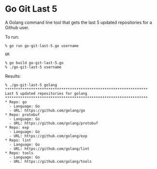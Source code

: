 # Go Git Last 5

A Golang command line tool that gets the last 5 updated repositories for a Github user.

To run:
```
% go run go-git-last-5.go username

OR

% go build go-git-last-5.go
% ./go-git-last-5 username
```

Results:
```
% ./go-git-last-5 golang
******************************************************************
Last 5 updated repositories for golang
******************************************************************
* Repo: go
  - Language: Go
  - URL: https://github.com/golang/go
* Repo: protobuf
  - Language: Go
  - URL: https://github.com/golang/protobuf
* Repo: exp
  - Language: Go
  - URL: https://github.com/golang/exp
* Repo: lint
  - Language: Go
  - URL: https://github.com/golang/lint
* Repo: tools
  - Language: Go
  - URL: https://github.com/golang/tools
```
